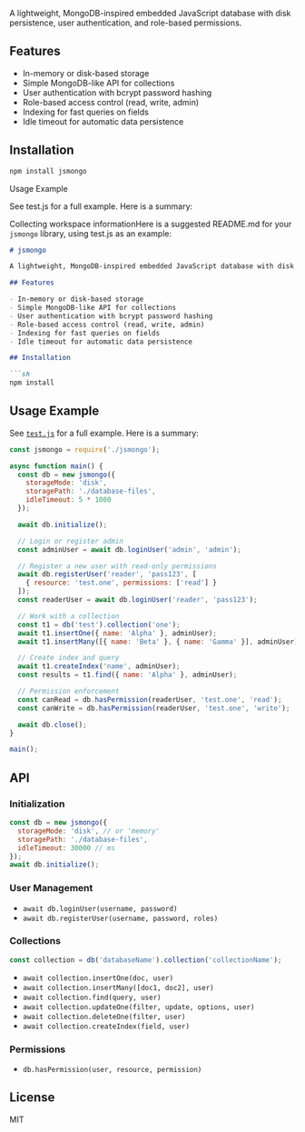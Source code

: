
A lightweight, MongoDB-inspired embedded JavaScript database with disk persistence, user authentication, and role-based permissions.

## Features

- In-memory or disk-based storage
- Simple MongoDB-like API for collections
- User authentication with bcrypt password hashing
- Role-based access control (read, write, admin)
- Indexing for fast queries on fields
- Idle timeout for automatic data persistence

## Installation

```sh
npm install jsmongo
```

Usage Example

See test.js for a full example. Here is a summary:

Collecting workspace informationHere is a suggested README.md for your `jsmongo` library, using test.js as an example:

```md
# jsmongo

A lightweight, MongoDB-inspired embedded JavaScript database with disk persistence, user authentication, and role-based permissions.

## Features

- In-memory or disk-based storage
- Simple MongoDB-like API for collections
- User authentication with bcrypt password hashing
- Role-based access control (read, write, admin)
- Indexing for fast queries on fields
- Idle timeout for automatic data persistence

## Installation

```sh
npm install
```

## Usage Example

See [`test.js`](test.js) for a full example. Here is a summary:

```js
const jsmongo = require('./jsmongo');

async function main() {
  const db = new jsmongo({
    storageMode: 'disk',
    storagePath: './database-files',
    idleTimeout: 5 * 1000
  });

  await db.initialize();

  // Login or register admin
  const adminUser = await db.loginUser('admin', 'admin');

  // Register a new user with read-only permissions
  await db.registerUser('reader', 'pass123', [
    { resource: 'test.one', permissions: ['read'] }
  ]);
  const readerUser = await db.loginUser('reader', 'pass123');

  // Work with a collection
  const t1 = db('test').collection('one');
  await t1.insertOne({ name: 'Alpha' }, adminUser);
  await t1.insertMany([{ name: 'Beta' }, { name: 'Gamma' }], adminUser);

  // Create index and query
  await t1.createIndex('name', adminUser);
  const results = t1.find({ name: 'Alpha' }, adminUser);

  // Permission enforcement
  const canRead = db.hasPermission(readerUser, 'test.one', 'read');
  const canWrite = db.hasPermission(readerUser, 'test.one', 'write');

  await db.close();
}

main();
```

## API

### Initialization

```js
const db = new jsmongo({
  storageMode: 'disk', // or 'memory'
  storagePath: './database-files',
  idleTimeout: 30000 // ms
});
await db.initialize();
```

### User Management

- `await db.loginUser(username, password)`
- `await db.registerUser(username, password, roles)`

### Collections

```js
const collection = db('databaseName').collection('collectionName');
```

- `await collection.insertOne(doc, user)`
- `await collection.insertMany([doc1, doc2], user)`
- `await collection.find(query, user)`
- `await collection.updateOne(filter, update, options, user)`
- `await collection.deleteOne(filter, user)`
- `await collection.createIndex(field, user)`

### Permissions

- `db.hasPermission(user, resource, permission)`

## License

MIT
```

